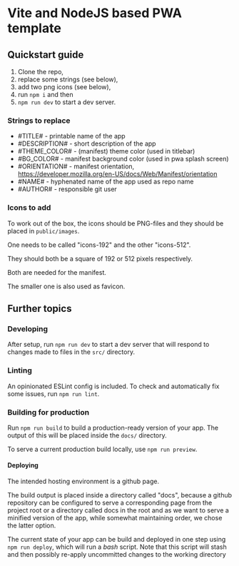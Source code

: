 # Vite and NodeJS based PWA template

## Quickstart guide

1. Clone the repo,
2. replace some strings (see below),
3. add two png icons (see below),
4. run `npm i` and then
5. `npm run dev` to start a dev server.

### Strings to replace

- #TITLE# - printable name of the app
- #DESCRIPTION# - short description of the app
- #THEME_COLOR# - (manifest) theme color (used in titlebar)
- #BG_COLOR# - manifest background color (used in pwa splash screen)
- #ORIENTATION# - manifest orientation, https://developer.mozilla.org/en-US/docs/Web/Manifest/orientation
- #NAME# - hyphenated name of the app used as repo name
- #AUTHOR# - responsible git user

### Icons to add

To work out of the box, the icons should be PNG-files and they should be placed in `public/images`.

One needs to be called "icons-192" and the other "icons-512".

They should both be a square of 192 or 512 pixels respectively.

Both are needed for the manifest.

The smaller one is also used as favicon.

## Further topics

### Developing

After setup, run `npm run dev` to start a dev server that will respond to changes made to files in the `src/` directory.

### Linting

An opinionated ESLint config is included.
To check and automatically fix some issues, run `npm run lint`.

### Building for production

Run `npm run build` to build a production-ready version of your app.
The output of this will be placed inside the `docs/` directory.

To serve a current production build locally, use `npm run preview`.

#### Deploying

The intended hosting environment is a github page.

The build output is placed inside a directory called "docs", because a github repository can be configured to serve a corresponding page from the project root or a directory called docs in the root and as we want to serve a minified version of the app, while somewhat maintaining order, we chose the latter option.

The current state of your app can be build and deployed in one step using `npm run deploy`, which will run a _bash_ script.
Note that this script will stash and then possibly re-apply uncommitted changes to the working directory